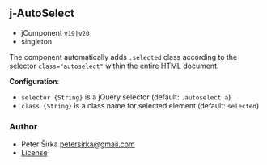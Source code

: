 ## j-AutoSelect

- jComponent `v19|v20`
- singleton

The component automatically adds `.selected` class according to the selector `class="autoselect"` within the entire HTML document.

__Configuration__:

- `selector {String}` is a jQuery selector (default: `.autoselect a`)
- `class {String}` is a class name for selected element (default: `selected`)

### Author

- Peter Širka <petersirka@gmail.com>
- [License](https://www.totaljs.com/license/)